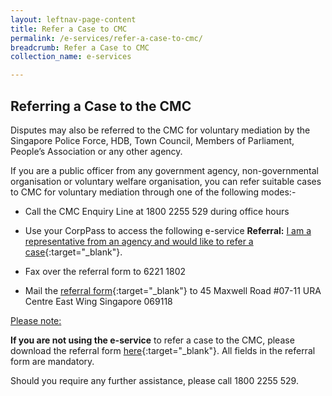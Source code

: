 ```yaml
---
layout: leftnav-page-content
title: Refer a Case to CMC
permalink: /e-services/refer-a-case-to-cmc/
breadcrumb: Refer a Case to CMC
collection_name: e-services

---
```


Referring a Case to the CMC
---

Disputes may also be referred to the CMC for voluntary mediation by the Singapore Police Force, HDB, Town Council, Members of Parliament, People’s Association or any other agency.

If you are a public officer from any government agency, non-governmental organisation or voluntary welfare organisation, you can refer suitable cases to CMC for voluntary mediation through one of the following modes:-

* Call the CMC Enquiry Line at 1800 2255 529 during office hours 
 

* Use your CorpPass to access the following e-service 
      **Referral:** [I am a representative from an agency and would like to refer a case](https://saml.corppass.gov.sg/cpauth/login/eservlogin?URL=%2FFIM%2Fsps%2FCorpIDPFed%2Fsaml20%2Flogininitial%3FRequestBinding%3DHTTPArtifact%26ResponseBinding%3DHTTPArtifact%26PartnerId%3Dhttps%253a%252f%252fwww.mlaw.gov.sg%252feservices%252fcmc%252fSAML%252fCP%252f%26NameIdFormat%3DEmail%26esrvcID%3DMLAW-ESVC-CP%26Target%3DPages%252fCMU%252fCorpPass.aspx%253freturnurlpage%253dreferral-registration&TAM_OP=login){:target="_blank"}.

 

* Fax over the referral form to 6221 1802
 

* Mail the [referral form](/files/MandatoryInformation.pdf/){:target="_blank"} to 45 Maxwell Road #07-11 URA Centre East Wing Singapore 069118
 

<u>Please note:</u>

**If you are not using the e-service** to refer a case to the CMC, please download the referral form [here](/files/MandatoryInformation.pdf/){:target="_blank"}. All fields in the referral form are mandatory.

Should you require any further assistance, please call 1800 2255 529. 
